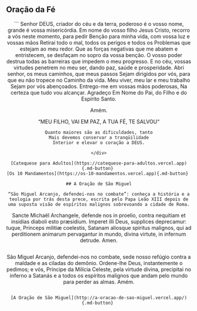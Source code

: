 ## Oração da Fé

<div align="center">
``` 
Senhor DEUS, criador do céu e da terra, poderoso
é o vosso nome, grande é vossa misericórdia.
Em nome do vosso filho Jesus Cristo,
 recorro a vós neste momento, para pedir
Benção para minha vida, com vossa luz e vossas mãos
Retirai todo o mal, todos os perigos e todos os
Problemas que estejam ao meu redor.
Que as forças negativas que me abatem e entristecem,
 se desfaçam no sopro da vossa benção. O vosso poder
destrua todas as barreiras que impedem o meu
progresso. E no céu, vossas virtudes penetrem no meu ser,
dando paz, saúde e prosperidade.
Abri senhor, os meus caminhos, que meus passos
Sejam dirigidos por vós, para que eu não tropece no
Caminho da vida. Meu viver, meu lar e meu trabalho
Sejam por vós abençoados.
Entrego-me em vossas mãos poderosas,
Na certeza que tudo vou alcançar. Agradeço
Em Nome do Pai, do Filho e do Espírito Santo.

Amém.

“MEU FILHO, VAI EM PAZ, A TUA FÉ, TE SALVOU“

    Quanto maiores são as dificuldades, tanto
    Mais devemos conservar a tranqüilidade
    Interior e elevar o coração a DEUS.

```
</div>

[Catequese para Adultos](https://catequese-para-adultos.vercel.app){.md-button} 
[Os 10 Mandamentos](https://os-10-mandamentos.vercel.app){.md-button} 

## A Oração de São Miguel

“São Miguel Arcanjo, defendei-nos no combate”: conheça a história e a teologia por trás desta prece, escrita pelo Papa Leão XIII depois de uma suposta visão de espíritos malignos sobrevoando a cidade de Roma.

```
Sancte Michaël Archangele, defende nos in proelio,
contra nequitiam et insidias diaboli esto præsidium.
Imperet illi Deus, supplices deprecamur: tuque,
Princeps militiæ coelestis,
Satanam aliosque spiritus malignos,
qui ad perditionem animarum pervagantur in mundo,
divina virtute, in infernum detrude.
Amen. 
```

```
São Miguel Arcanjo,
defendei-nos no combate,
sede nosso refúgio contra a maldade e as ciladas do demônio.
Ordene-lhe Deus, instantemente o pedimos; e vós,
Príncipe da Milícia Celeste,
pela virtude divina,
precipitai no inferno a Satanás
e a todos os espíritos malignos
que andam pelo mundo para perder as almas.
Amém.
```

[A Oração de São Miguel](http://a-oracao-de-sao-miguel.vercel.app/){.md-button} 


 
